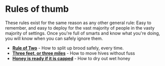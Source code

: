 # Rules of thumb

These rules exist for the same reason as any other general rule: Easy to remember, and easy to deploy for the vast majority of people in the vasty majority of settings. Once you're full of smarts and know what you're doing, you will know when you can safely ignore them.

* [**Rule of Two**](/rules_of_thumb/rule_of_two) - How to split up brood safely, every time. 
* [**Three feet, or three miles**](/rules_of_thumb/three_feet_three_miles) - How to move hives without fuss
* [**Honey is ready if it is capped**](/rules_of_thumb/ready_when_capped) - How to dry out wet honey
